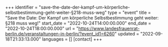 +++
identifier = "save-the-date-der-kampf-um-körperliche-selbstbestimmung-geht-weiter-§218-muss-weg"
type = "event"
title = "Save the Date: Der Kampf um körperliche Selbstbestimmung geht weiter: §218 muss weg!"
start_date = "2022-10-24T14:00:00.000"
end_date = "2022-10-24T18:00:00.000"
url = "https://www.landesfrauenrat-berlin.de/veranstaltungen-in-berlin/?event_id1=6260"
updated = "2022-09-18T21:33:13.000"
languages = []
[contact]
+++
